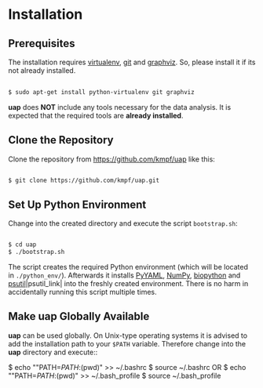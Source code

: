<!--
  This is the documentation for rnaseq-pipeline. Please keep lines under
  80 characters if you can and start each sentence on a new line as it 
  decreases maintenance and makes diffs more readable.
-->

<!--
  This document aims to describe how to install **uap**.
-->

# Installation

## Prerequisites

The installation requires [virtualenv](https://pypi.python.org/pypi/virtualenv),
[git](https://git-scm.com/) and [graphviz](http://www.graphviz.org/).
So, please install it if its not already installed.

```bash
  
$ sudo apt-get install python-virtualenv git graphviz

```

**uap** does **NOT** include any tools necessary for the data analysis.
It is expected that the required tools are **already installed**.

## Clone the Repository

Clone the repository from https://github.com/kmpf/uap like this:

```bash

$ git clone https://github.com/kmpf/uap.git

```

## Set Up Python Environment

Change into the created directory and execute the script `bootstrap.sh`:

```bash

$ cd uap
$ ./bootstrap.sh

```

The script creates the required Python environment (which will be located in
`./python_env/`).
Afterwards it installs [PyYAML](https://pypi.python.org/pypi/PyYAML),
[NumPy](https://pypi.python.org/pypi/numpy),
[biopython](https://pypi.python.org/pypi/biopython)
and [psutil](https://pypi.python.org/pypi/psutil)|psutil_link| into the freshly
created environment.
There is no harm in accidentally running this script multiple times.

## Make **uap** Globally Available

**uap** can be used globally.
On Unix-type operating systems it is advised to add the installation path to
your ``$PATH`` variable.
Therefore change into the **uap** directory and execute::

  $ echo ""PATH=$PATH:$(pwd)" >> ~/.bashrc 
  $ source ~/.bashrc
  OR
  $ echo ""PATH=$PATH:$(pwd)" >> ~/.bash_profile
  $ source ~/.bash_profile




